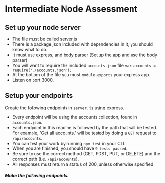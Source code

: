 # Intermediate Node Assessment

## Set up your node server

* The file must be called server.js
* There is a package.json included with dependencies in it, you should know what to do.
* It must use express, and body parser (Set up the app and use the body parser)
* You will want to require the included `accounts.json` file  `var accounts = require('./accounts.json');`
* At the bottom of the file you must `module.exports` your express app.
* Listen on port 3000.


## Setup your endpoints
Create the following endpoints in `server.js` using express.

* Every endpoint will be using the accounts collection, found in `accounts.json`.
* Each endpoint in this readme is followed by the path that will be tested. For example, 'Get all accounts.' will be tested by doing a `GET` request to `/api/accounts`.
* You can test your work by running `npm test` in your CLI.
* When you are finished, you should have `9 tests passed`.
* Be sure to use the correct method (GET, POST, PUT, or DELETE) and the correct path (i.e. `/api/accounts`).
* All responses must return a status of 200, unless otherwise specified

##### Make the following endpoints.

<!-- 1.  Get all accounts. Return all accounts from the accounts array.
   `GET: /api/accounts`

2.  Get all accounts by `card_type`. You will receive the `card_type` as a query (visa, mastercard, etc).  Return an array of all accounts that have the same type specified in the query. Query params are case sensitive, so '?cardtype=VISA' will not match a 'visa' in accounts.
   `GET: /api/accounts?cardtype=visa` -->

<!-- 3. Find one account by id. Use the url params to get the id. Make sure that a get request for an account that does not exists returns a 404 status and a message that says 'account could not be found'.
    `GET: /api/accounts/` + accountId -->

<!-- 4. Create an new account.  `POST: /api/accounts`

* You will receive the data on the body.  
* All accounts will need an id property, but it will not be provided to you.  Manage a value so that it increments each time.  
* The 'approved_states' property should be initialized as a collection (array) containing the approved state sent in the body.
* Return a valid status code and the new account object you created (with the id on it).   -->

<!-- 6.  Change an account's card type. The card type will be sent in the body `{card_type: "New card type"}`. Update the account in your array and then return a valid status code and the updated account object.
   `POST: /api/accounts/cardtype/` + accountId -->

<!-- 7.  Add to an accounts approved states. Use params to get an account by id. You will receive the data on the body `{add: 'New state'}`. Return a valid status code.
   `POST: /api/accounts/approvedstates/:accountId` -->

<!-- 8. Remove from an accounts approved states. Use delete REST method. You will receive the account id in the url params. You will receive the state to delete in the query. You will need to search your array and splice it out. Note, this will not work unless #5 is working correctly.
   `DELETE: /api/accounts/approvedstates/:accountId/` + `?state=` + statename. -->

<!-- 9.  Ban (delete) an account. Use REST method delete and the query params to delete an account by their id number.
   `DELETE: /api/accounts/` + accountId -->

<!-- 10. Change your get all accounts (#1) endpoint so that it uses queries. Allow queries for firstname, lastname, balance, cardtype. -->

<!-- 11. Update one account by id.  (You'll need to find your account then use a for in loop to update properties).
   `PUT: /api/accounts/` + accountId -->

